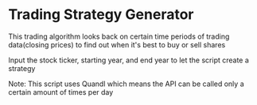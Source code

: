 # Trading Strategy Generator

This trading algorithm looks back on certain time periods of trading data(closing prices) to find out when it's best to buy or sell shares

Input the stock ticker, starting year, and end year to let the script create a strategy

Note: This script uses Quandl which means the API can be called only a certain amount of times per day
